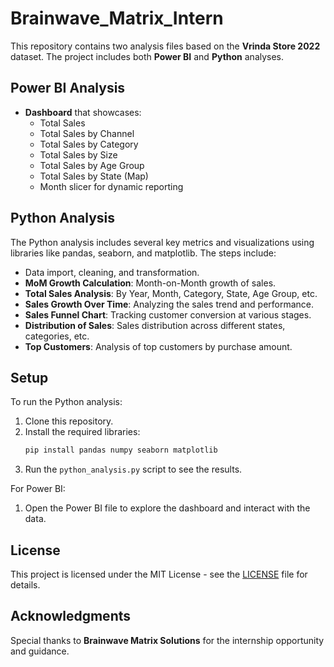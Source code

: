 # Brainwave_Matrix_Intern

This repository contains two analysis files based on the **Vrinda Store 2022** dataset. The project includes both **Power BI** and **Python** analyses.

## Power BI Analysis
- **Dashboard** that showcases:
  - Total Sales
  - Total Sales by Channel
  - Total Sales by Category
  - Total Sales by Size
  - Total Sales by Age Group
  - Total Sales by State (Map)
  - Month slicer for dynamic reporting

## Python Analysis
The Python analysis includes several key metrics and visualizations using libraries like pandas, seaborn, and matplotlib. The steps include:
- Data import, cleaning, and transformation.
- **MoM Growth Calculation**: Month-on-Month growth of sales.
- **Total Sales Analysis**: By Year, Month, Category, State, Age Group, etc.
- **Sales Growth Over Time**: Analyzing the sales trend and performance.
- **Sales Funnel Chart**: Tracking customer conversion at various stages.
- **Distribution of Sales**: Sales distribution across different states, categories, etc.
- **Top Customers**: Analysis of top customers by purchase amount.

## Setup

To run the Python analysis:
1. Clone this repository.
2. Install the required libraries:
   ```bash
   pip install pandas numpy seaborn matplotlib
   ```
3. Run the `python_analysis.py` script to see the results.

For Power BI:
1. Open the Power BI file to explore the dashboard and interact with the data.

## License

This project is licensed under the MIT License - see the [LICENSE](LICENSE) file for details.

## Acknowledgments

Special thanks to **Brainwave Matrix Solutions** for the internship opportunity and guidance.
